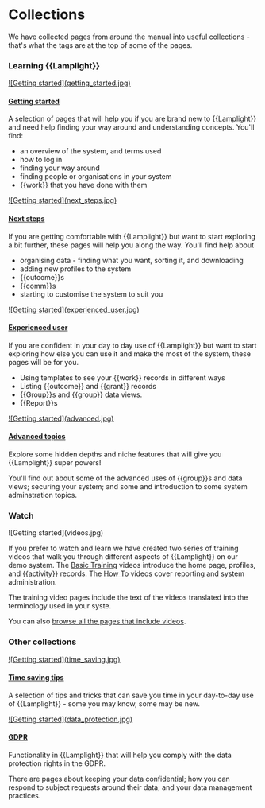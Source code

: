 # Collections

We have collected pages from around the manual into useful collections - that's what the tags are at the top of some of the pages.

### Learning {{Lamplight}}

<div class="pure-g">
<div class="pure-u-1-2"><a href="(/help/index/p/tagged_Getting%20started">
![Getting started](getting_started.jpg)
</a>
</div>
<div class="pure-u-1-2">

#### [Getting started](/help/index/p/tagged_Getting%20started)

A selection of pages that will help you if you are brand new to {{Lamplight}} and need help finding your way around and understanding concepts.  You'll find:

- an overview of the system, and terms used
- how to log in
- finding your way around
- finding people or organisations in your system
- {{work}} that you have done with them

</div>
</div>

<div class="pure-g">
<div class="pure-u-1-2"><a href="/help/index/p/tagged_Next%20steps">
![Getting started](next_steps.jpg)
</a></div>
<div class="pure-u-1-2">

#### [Next steps](/help/index/p/tagged_Next%20steps)

If you are getting comfortable with {{Lamplight}} but want to start exploring a bit further, these pages will help you along the way.  You'll find help about

- organising data - finding what you want, sorting it, and downloading
- adding new profiles to the system
- {{outcome}}s
- {{comm}}s 
- starting to customise the system to suit you

</div>
</div>

<div class="pure-g">
<div class="pure-u-1-2"><a href="/help/index/p/tagged_Experienced%20user">
![Getting started](experienced_user.jpg)
</a></div>
<div class="pure-u-1-2">

#### [Experienced user](/help/index/p/tagged_Experienced%20user)

If you are confident in your day to day use of {{Lamplight}} but want to start exploring how else you can use it and make the most of the system, these pages will be for you.

- Using templates to see your {{work}} records in different ways
- Listing {{outcome}} and {{grant}} records
- {{Group}}s and {{group}} data views.
- {{Report}}s

</div>
</div>

<div class="pure-g">
<div class="pure-u-1-2"><a href="/help/index/p/tagged_Advanced%20topics">
![Getting started](advanced.jpg)
</a></div>
<div class="pure-u-1-2">

#### [Advanced topics](/help/index/p/tagged_Advanced%20topics)

Explore some hidden depths and niche features that will give you {{Lamplight}} super powers!

You'll find out about some of the advanced uses of {{group}}s and data views; securing your system; and some and introduction to some system adminstration topics.

</div>
</div>

### Watch

<div class="pure-g">
<div class="pure-u-1-2">
![Getting started](videos.jpg)
</div>
<div class="pure-u-1-2">

If you prefer to watch and learn we have created two series of training videos that walk you through different aspects of {{Lamplight}} on our demo system.  The [Basic Training](/help/index/p/51) videos introduce the home page, profiles, and {{activity}} records.  The [How To](/help/index/p/52) videos cover reporting and system administration.

The training video pages include the text of the videos translated into the terminology used in your syste.

You can also [browse all the pages that include videos](/help/index/tagged_Video).

</div>
</div>

### Other collections

<div class="pure-g">
<div class="pure-u-1-2"><a href="/help/index/p/tagged_Time%20saving%20tips">
![Getting started](time_saving.jpg)
</a></div>
<div class="pure-u-1-2">

#### [Time saving tips](/help/index/p/tagged_Time%20saving%20tips) 

A selection of tips and tricks that can save you time in your day-to-day use of {{Lamplight}} - some you may know, some may be new.

</div>
</div>

<div class="pure-g">
<div class="pure-u-1-2"><a href="/help/index/p/tagged_GDPR">
![Getting started](data_protection.jpg)
</a></div>
<div class="pure-u-1-2">

#### [GDPR](/help/index/p/tagged_GDPR)

Functionality in {{Lamplight}} that will help you comply with the data protection rights in the GDPR.

There are pages about keeping your data confidential; how you can respond to subject requests around their data; and your data management practices.

</div>
</div>

